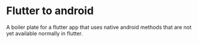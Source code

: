 # Flutter to android

A boiler plate for a flutter app that uses native android methods that are not yet available normally in flutter.
